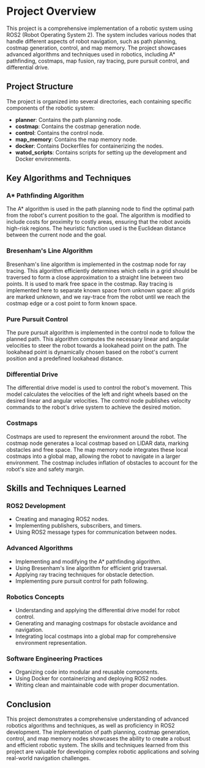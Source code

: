 # Project Overview

This project is a comprehensive implementation of a robotic system using ROS2 (Robot Operating System 2). The system includes various nodes that handle different aspects of robot navigation, such as path planning, costmap generation, control, and map memory. The project showcases advanced algorithms and techniques used in robotics, including A* pathfinding, costmaps, map fusion, ray tracing, pure pursuit control, and differential drive.

## Project Structure

The project is organized into several directories, each containing specific components of the robotic system:

- **planner**: Contains the path planning node.
- **costmap**: Contains the costmap generation node.
- **control**: Contains the control node.
- **map_memory**: Contains the map memory node.
- **docker**: Contains Dockerfiles for containerizing the nodes.
- **watod_scripts**: Contains scripts for setting up the development and Docker environments.

## Key Algorithms and Techniques

### A* Pathfinding Algorithm

The A* algorithm is used in the path planning node to find the optimal path from the robot's current position to the goal. The algorithm is modified to include costs for proximity to costly areas, ensuring that the robot avoids high-risk regions. The heuristic function used is the Euclidean distance between the current node and the goal.

### Bresenham's Line Algorithm

Bresenham's line algorithm is implemented in the costmap node for ray tracing. This algorithm efficiently determines which cells in a grid should be traversed to form a close approximation to a straight line between two points. It is used to mark free space in the costmap. Ray tracing is implemented here to separate known space from unknown space: all grids are marked unknown, and we ray-trace from the robot until we reach the costmap edge or a cost point to form known space.

### Pure Pursuit Control

The pure pursuit algorithm is implemented in the control node to follow the planned path. This algorithm computes the necessary linear and angular velocities to steer the robot towards a lookahead point on the path. The lookahead point is dynamically chosen based on the robot's current position and a predefined lookahead distance.

### Differential Drive

The differential drive model is used to control the robot's movement. This model calculates the velocities of the left and right wheels based on the desired linear and angular velocities. The control node publishes velocity commands to the robot's drive system to achieve the desired motion.

### Costmaps

Costmaps are used to represent the environment around the robot. The costmap node generates a local costmap based on LIDAR data, marking obstacles and free space. The map memory node integrates these local costmaps into a global map, allowing the robot to navigate in a larger environment. The costmap includes inflation of obstacles to account for the robot's size and safety margin.

## Skills and Techniques Learned

### ROS2 Development

- Creating and managing ROS2 nodes.
- Implementing publishers, subscribers, and timers.
- Using ROS2 message types for communication between nodes.

### Advanced Algorithms

- Implementing and modifying the A* pathfinding algorithm.
- Using Bresenham's line algorithm for efficient grid traversal.
- Applying ray tracing techniques for obstacle detection.
- Implementing pure pursuit control for path following.

### Robotics Concepts

- Understanding and applying the differential drive model for robot control.
- Generating and managing costmaps for obstacle avoidance and navigation.
- Integrating local costmaps into a global map for comprehensive environment representation.

### Software Engineering Practices

- Organizing code into modular and reusable components.
- Using Docker for containerizing and deploying ROS2 nodes.
- Writing clean and maintainable code with proper documentation.

## Conclusion

This project demonstrates a comprehensive understanding of advanced robotics algorithms and techniques, as well as proficiency in ROS2 development. The implementation of path planning, costmap generation, control, and map memory nodes showcases the ability to create a robust and efficient robotic system. The skills and techniques learned from this project are valuable for developing complex robotic applications and solving real-world navigation challenges.